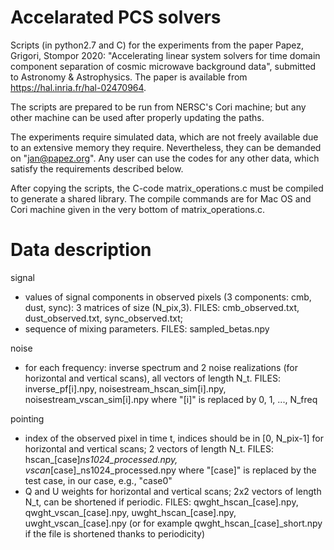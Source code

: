 # Accelarated PCS solvers

Scripts (in python2.7 and C) for the experiments from the paper Papez, Grigori, Stompor 2020: "Accelerating linear system solvers for time domain component separation of cosmic microwave background data", submitted to Astronomy & Astrophysics. The paper is available from https://hal.inria.fr/hal-02470964.

The scripts are prepared to be run from NERSC's Cori machine; but any other machine can be used after properly updating the paths.

The experiments require simulated data, which are not freely available due to an extensive memory they require. Nevertheless, they can be demanded on "jan@papez.org". Any user can use the codes for any other data, which satisfy the requirements described below.

After copying the scripts, the C-code matrix_operations.c must be compiled to generate a shared library. The compile commands are for Mac OS and Cori machine given in the very bottom of matrix_operations.c.

# Data description

signal
*  values of signal components in observed pixels (3 components: cmb, dust, sync): 3 matrices of size (N_pix,3). FILES: cmb_observed.txt, dust_observed.txt, sync_observed.txt; 
*  sequence of mixing parameters. FILES: sampled_betas.npy

noise
*  for each frequency: inverse spectrum and 2 noise realizations (for horizontal and vertical scans), all vectors of length N_t. FILES: inverse_pf[i].npy, noisestream_hscan_sim[i].npy, noisestream_vscan_sim[i].npy where "[i]" is replaced by 0, 1, ..., N_freq

pointing
*  index of the observed pixel in time t, indices should be in [0, N_pix-1] for horizontal and vertical scans; 2 vectors of length N_t. FILES: hscan_[case]_ns1024_processed.npy, vscan_[case]_ns1024_processed.npy where "[case]" is replaced by the test case, in our case, e.g., "case0"
*  Q and U weights for horizontal and vertical scans; 2x2 vectors of length N_t, can be shortened if periodic. FILES: qwght_hscan_[case].npy, qwght_vscan_[case].npy, uwght_hscan_[case].npy, uwght_vscan_[case].npy (or for example qwght_hscan_[case]_short.npy if the file is shortened thanks to periodicity)
